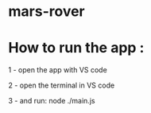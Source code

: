 # mars-rover

# How to run the app :

1 - open the app with VS code 

2 - open the terminal in VS code  

3 - and run: node ./main.js 
